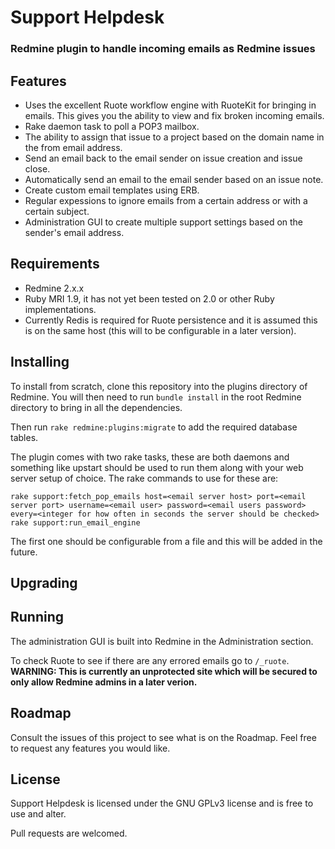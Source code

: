 # Support Helpdesk

### Redmine plugin to handle incoming emails as Redmine issues

## Features

* Uses the excellent Ruote workflow engine with RuoteKit for bringing in emails. This gives you the ability to view and fix broken incoming emails.
* Rake daemon task to poll a POP3 mailbox.
* The ability to assign that issue to a project based on the domain name in the from email address.
* Send an email back to the email sender on issue creation and issue close.
* Automatically send an email to the email sender based on an issue note.
* Create custom email templates using ERB.
* Regular expessions to ignore emails from a certain address or with a certain subject.
* Administration GUI to create multiple support settings based on the sender's email address.

## Requirements

* Redmine 2.x.x
* Ruby MRI 1.9, it has not yet been tested on 2.0 or other Ruby implementations.
* Currently Redis is required for Ruote persistence and it is assumed this is on the same host (this will to be configurable in a later version).

## Installing

To install from scratch, clone this repository into the plugins directory of Redmine. You will then need to run `bundle install` in the root Redmine directory to bring in all the dependencies.

Then run `rake redmine:plugins:migrate` to add the required database tables.

The plugin comes with two rake tasks, these are both daemons and something like upstart should be used to run them along with your web server setup of choice. The rake commands to use for these are:

    rake support:fetch_pop_emails host=<email server host> port=<email server port> username=<email user> password=<email users password> every=<integer for how often in seconds the server should be checked>
    rake support:run_email_engine

The first one should be configurable from a file and this will be added in the future.

## Upgrading

## Running

The administration GUI is built into Redmine in the Administration section.

To check Ruote to see if there are any errored emails go to `/_ruote`. **WARNING: This is currently an unprotected site which will be secured to only allow Redmine admins in a later verion.**

## Roadmap

Consult the issues of this project to see what is on the Roadmap. Feel free to request any features you would like.

## License

Support Helpdesk is licensed under the GNU GPLv3 license and is free to use and alter.

Pull requests are welcomed.
